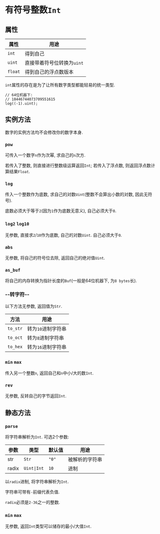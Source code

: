 # 有符号整数`Int`

## 属性

|属性|用途|
|--|--|
|`int`|得到自己|
|`uint`|直接带着符号位转换为`uint`|
|`float`|得到自己的浮点数版本|

`int`属性的存在是为了让所有数字类型都能轻易的统一类型. 

```ks
// 64位机器下: 
// 18446744073709551615
log((-1).uint);
```

## 实例方法

数字的实例方法均不会修改你的数字本身. 

### `pow`

可传入一个数字`n`作为次幂, 求自己的`n`次方. 

若传入了整数, 则直接进行整数级运算返回`Int`; 若传入了浮点数, 则返回浮点数计算结果`Float`. 

### `log`

传入一个整数作为底数, 求自己的对数`Uint`(整数不会算出小数的对数, 因此无符号). 

底数必须大于等于`2`(因为`1`作为底数无意义), 自己必须大于`0`. 

### `log2` `log10`

无参数, 直接求`2`/`10`作为底数, 自己的对数`Uint`. 自己必须大于`0`. 

### `abs`

无参数, 将自己的符号位去除, 返回自己的绝对值`Uint`. 

### `as_buf`

将自己的内存转换为指针长度的`Buf`(一般是64位机器下, 为`8 bytes`长). 

### --转字符--

以下方法无参数, 返回值为`Str`. 

|方法|用途|
|--|--|
|`to_str`|转为`10`进制字符串|
|`to_oct`|转为`8`进制字符串|
|`to_hex`|转为`16`进制字符串|

### `min` `max`

传入另一个整数`n`, 返回自己和`n`中小/大的数`Int`. 

### `rev`

无参数, 反转自己的字节返回`Int`. 

## 静态方法

### `parse`

将字符串解析为`Int`. 可选2个参数: 

|参数|类型|默认值|用途|
|--|--|--|--|
|str|`Str`|`"0"`|被解析的字符串|
|radix|`Uint\|Int`|`10`|进制|

以`radix`进制, 将字符串解析为`Int`. 

字符串可带有`-`前缀代表负值. 

`radix`必须是`2-36`之一的整数. 

### `min` `max`

无参数, 返回`Int`类型可以储存的最小/大值`Int`. 
